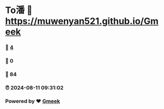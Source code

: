 # To潘 :link: https://muwenyan521.github.io/Gmeek 
### :page_facing_up: [4](https://muwenyan521.github.io/Gmeek/tag.html) 
### :speech_balloon: 0 
### :hibiscus: 84 
### :alarm_clock: 2024-08-11 09:31:02 
### Powered by :heart: [Gmeek](https://github.com/Meekdai/Gmeek)
